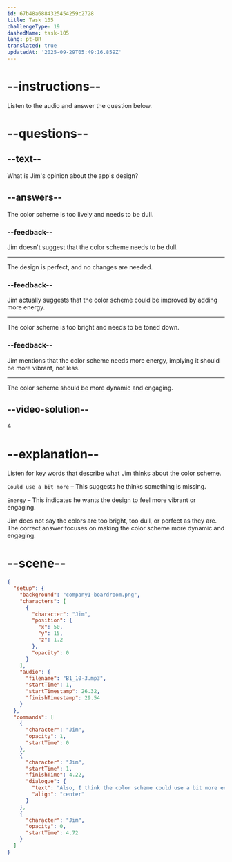 ```yaml
---
id: 67b48a6884325454259c2728
title: Task 105
challengeType: 19
dashedName: task-105
lang: pt-BR
translated: true
updatedAt: '2025-09-29T05:49:16.859Z'
---
```


<!-- (audio) Jim: Also, I think the color scheme could use a bit more energy. -->

# --instructions--

Listen to the audio and answer the question below.

# --questions--

## --text--

What is Jim's opinion about the app's design?

## --answers--

The color scheme is too lively and needs to be dull.

### --feedback--

Jim doesn't suggest that the color scheme needs to be dull.

---

The design is perfect, and no changes are needed.

### --feedback--

Jim actually suggests that the color scheme could be improved by adding more energy.

---

The color scheme is too bright and needs to be toned down.

### --feedback--

Jim mentions that the color scheme needs more energy, implying it should be more vibrant, not less.

---

The color scheme should be more dynamic and engaging.

## --video-solution--

4

# --explanation--  

Listen for key words that describe what Jim thinks about the color scheme.  

`Could use a bit more` – This suggests he thinks something is missing.  

`Energy` – This indicates he wants the design to feel more vibrant or engaging.  

Jim does not say the colors are too bright, too dull, or perfect as they are. The correct answer focuses on making the color scheme more dynamic and engaging.  

# --scene--

```json
{
  "setup": {
    "background": "company1-boardroom.png",
    "characters": [
      {
        "character": "Jim",
        "position": {
          "x": 50,
          "y": 15,
          "z": 1.2
        },
        "opacity": 0
      }
    ],
    "audio": {
      "filename": "B1_10-3.mp3",
      "startTime": 1,
      "startTimestamp": 26.32,
      "finishTimestamp": 29.54
    }
  },
  "commands": [
    {
      "character": "Jim",
      "opacity": 1,
      "startTime": 0
    },
    {
      "character": "Jim",
      "startTime": 1,
      "finishTime": 4.22,
      "dialogue": {
        "text": "Also, I think the color scheme could use a bit more energy.",
        "align": "center"
      }
    },
    {
      "character": "Jim",
      "opacity": 0,
      "startTime": 4.72
    }
  ]
}
```
